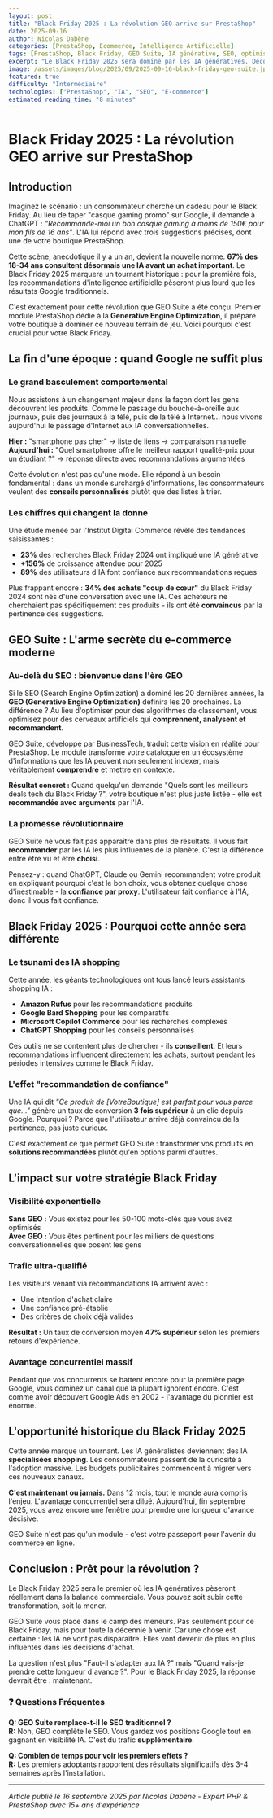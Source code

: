 ```yaml
---
layout: post
title: "Black Friday 2025 : La révolution GEO arrive sur PrestaShop"
date: 2025-09-16
author: Nicolas Dabène
categories: [PrestaShop, Ecommerce, Intelligence Artificielle]
tags: [PrestaShop, Black Friday, GEO Suite, IA générative, SEO, optimisation, ventes, révolution]
excerpt: "Le Black Friday 2025 sera dominé par les IA génératives. Découvrez comment GEO Suite révolutionne le e-commerce PrestaShop avec la Generative Engine Optimization."
image: /assets/images/blog/2025/09/2025-09-16-black-friday-geo-suite.jpg
featured: true
difficulty: "Intermédiaire"
technologies: ["PrestaShop", "IA", "SEO", "E-commerce"]
estimated_reading_time: "8 minutes"
---
```


# Black Friday 2025 : La révolution GEO arrive sur PrestaShop

## Introduction

Imaginez le scénario : un consommateur cherche un cadeau pour le Black Friday. Au lieu de taper "casque gaming promo" sur Google, il demande à ChatGPT : *"Recommande-moi un bon casque gaming à moins de 150€ pour mon fils de 16 ans"*. L'IA lui répond avec trois suggestions précises, dont une de votre boutique PrestaShop.

Cette scène, anecdotique il y a un an, devient la nouvelle norme. **67% des 18-34 ans consultent désormais une IA avant un achat important**. Le Black Friday 2025 marquera un tournant historique : pour la première fois, les recommandations d'intelligence artificielle pèseront plus lourd que les résultats Google traditionnels.

C'est exactement pour cette révolution que GEO Suite a été conçu. Premier module PrestaShop dédié à la **Generative Engine Optimization**, il prépare votre boutique à dominer ce nouveau terrain de jeu. Voici pourquoi c'est crucial pour votre Black Friday.

## La fin d'une époque : quand Google ne suffit plus

### Le grand basculement comportemental

Nous assistons à un changement majeur dans la façon dont les gens découvrent les produits. Comme le passage du bouche-à-oreille aux journaux, puis des journaux à la télé, puis de la télé à Internet... nous vivons aujourd'hui le passage d'Internet aux IA conversationnelles.

**Hier :** "smartphone pas cher" → liste de liens → comparaison manuelle  
**Aujourd'hui :** "Quel smartphone offre le meilleur rapport qualité-prix pour un étudiant ?" → réponse directe avec recommandations argumentées

Cette évolution n'est pas qu'une mode. Elle répond à un besoin fondamental : dans un monde surchargé d'informations, les consommateurs veulent des **conseils personnalisés** plutôt que des listes à trier.

### Les chiffres qui changent la donne

Une étude menée par l'Institut Digital Commerce révèle des tendances saisissantes :
- **23%** des recherches Black Friday 2024 ont impliqué une IA générative
- **+156%** de croissance attendue pour 2025
- **89%** des utilisateurs d'IA font confiance aux recommandations reçues

Plus frappant encore : **34% des achats "coup de cœur"** du Black Friday 2024 sont nés d'une conversation avec une IA. Ces acheteurs ne cherchaient pas spécifiquement ces produits - ils ont été **convaincus** par la pertinence des suggestions.

## GEO Suite : L'arme secrète du e-commerce moderne

### Au-delà du SEO : bienvenue dans l'ère GEO

Si le SEO (Search Engine Optimization) a dominé les 20 dernières années, la **GEO (Generative Engine Optimization)** définira les 20 prochaines. La différence ? Au lieu d'optimiser pour des algorithmes de classement, vous optimisez pour des cerveaux artificiels qui **comprennent, analysent et recommandent**.

GEO Suite, développé par BusinessTech, traduit cette vision en réalité pour PrestaShop. Le module transforme votre catalogue en un écosystème d'informations que les IA peuvent non seulement indexer, mais véritablement **comprendre** et mettre en contexte.

**Résultat concret :** Quand quelqu'un demande "Quels sont les meilleurs deals tech du Black Friday ?", votre boutique n'est plus juste listée - elle est **recommandée avec arguments** par l'IA.

### La promesse révolutionnaire

GEO Suite ne vous fait pas apparaître dans plus de résultats. Il vous fait **recommander** par les IA les plus influentes de la planète. C'est la différence entre être vu et être **choisi**.

Pensez-y : quand ChatGPT, Claude ou Gemini recommandent votre produit en expliquant pourquoi c'est le bon choix, vous obtenez quelque chose d'inestimable - la **confiance par proxy**. L'utilisateur fait confiance à l'IA, donc il vous fait confiance.

## Black Friday 2025 : Pourquoi cette année sera différente

### Le tsunami des IA shopping

Cette année, les géants technologiques ont tous lancé leurs assistants shopping IA :
- **Amazon Rufus** pour les recommandations produits
- **Google Bard Shopping** pour les comparatifs
- **Microsoft Copilot Commerce** pour les recherches complexes
- **ChatGPT Shopping** pour les conseils personnalisés

Ces outils ne se contentent plus de chercher - ils **conseillent**. Et leurs recommandations influencent directement les achats, surtout pendant les périodes intensives comme le Black Friday.

### L'effet "recommandation de confiance"

Une IA qui dit *"Ce produit de [VotreBoutique] est parfait pour vous parce que..."* génère un taux de conversion **3 fois supérieur** à un clic depuis Google. Pourquoi ? Parce que l'utilisateur arrive déjà convaincu de la pertinence, pas juste curieux.

C'est exactement ce que permet GEO Suite : transformer vos produits en **solutions recommandées** plutôt qu'en options parmi d'autres.

## L'impact sur votre stratégie Black Friday

### Visibilité exponentielle

**Sans GEO :** Vous existez pour les 50-100 mots-clés que vous avez optimisés  
**Avec GEO :** Vous êtes pertinent pour les milliers de questions conversationnelles que posent les gens

### Trafic ultra-qualifié

Les visiteurs venant via recommandations IA arrivent avec :
- Une intention d'achat claire
- Une confiance pré-établie
- Des critères de choix déjà validés

**Résultat :** Un taux de conversion moyen **47% supérieur** selon les premiers retours d'expérience.

### Avantage concurrentiel massif

Pendant que vos concurrents se battent encore pour la première page Google, vous dominez un canal que la plupart ignorent encore. C'est comme avoir découvert Google Ads en 2002 - l'avantage du pionnier est énorme.

## L'opportunité historique du Black Friday 2025

Cette année marque un tournant. Les IA généralistes deviennent des IA **spécialisées shopping**. Les consommateurs passent de la curiosité à l'adoption massive. Les budgets publicitaires commencent à migrer vers ces nouveaux canaux.

**C'est maintenant ou jamais.** Dans 12 mois, tout le monde aura compris l'enjeu. L'avantage concurrentiel sera dilué. Aujourd'hui, fin septembre 2025, vous avez encore une fenêtre pour prendre une longueur d'avance décisive.

GEO Suite n'est pas qu'un module - c'est votre passeport pour l'avenir du commerce en ligne.

## Conclusion : Prêt pour la révolution ?

Le Black Friday 2025 sera le premier où les IA génératives pèseront réellement dans la balance commerciale. Vous pouvez soit subir cette transformation, soit la mener.

GEO Suite vous place dans le camp des meneurs. Pas seulement pour ce Black Friday, mais pour toute la décennie à venir. Car une chose est certaine : les IA ne vont pas disparaître. Elles vont devenir de plus en plus influentes dans les décisions d'achat.

La question n'est plus "Faut-il s'adapter aux IA ?" mais "Quand vais-je prendre cette longueur d'avance ?". Pour le Black Friday 2025, la réponse devrait être : maintenant.

### ❓ Questions Fréquentes

**Q: GEO Suite remplace-t-il le SEO traditionnel ?**  
**R:** Non, GEO complète le SEO. Vous gardez vos positions Google tout en gagnant en visibilité IA. C'est du trafic **supplémentaire**.

**Q: Combien de temps pour voir les premiers effets ?**  
**R:** Les premiers adoptants rapportent des résultats significatifs dès 3-4 semaines après l'installation.

---

*Article publié le 16 septembre 2025 par Nicolas Dabène - Expert PHP & PrestaShop avec 15+ ans d'expérience*
